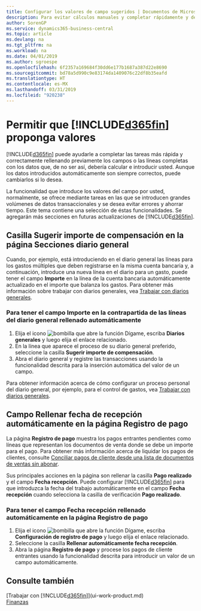 ```yaml
---
title: Configurar los valores de campo sugeridos | Documentos de Microsoft
description: Para evitar cálculos manuales y completar rápidamente y de forma precisa las tareas, puede configurar la entrada de datos automática de forma que Business Central rellene los campos seleccionados.
author: SorenGP
ms.service: dynamics365-business-central
ms.topic: article
ms.devlang: na
ms.tgt_pltfrm: na
ms.workload: na
ms.date: 04/01/2019
ms.author: sgroespe
ms.openlocfilehash: 6f2357a169684f30dd6e177b1687a387d22e8690
ms.sourcegitcommit: bd78a5d990c9e83174da1409076c22df8b35eafd
ms.translationtype: HT
ms.contentlocale: es-MX
ms.lasthandoff: 03/31/2019
ms.locfileid: "920238"
---
```

# <a name="letting-included365finincludesd365finmdmd-suggest-values"></a>Permitir que [!INCLUDE[d365fin](includes/d365fin_md.md)] proponga valores
[!INCLUDE[d365fin](includes/d365fin_md.md)] puede ayudarle a completar las tareas más rápida y correctamente rellenando previamente los campos o las líneas completas con los datos que, de no ser así, debería calcular e introducir usted. Aunque los datos introducidos automáticamente son siempre correctos, puede cambiarlos si lo desea.

La funcionalidad que introduce los valores del campo por usted, normalmente, se ofrece mediante tareas en las que se introducen grandes volúmenes de datos transaccionales y se desea evitar errores y ahorrar tiempo. Este tema contiene una selección de éstas funcionalidades. Se agregarán más secciones en futuras actualizaciones de [!INCLUDE[d365fin](includes/d365fin_md.md)].

## <a name="the-suggest-balancing-amount-check-box-on-the-general-journal-batches-page"></a>Casilla **Sugerir importe de compensación** en la página **Secciones diario general**
Cuando, por ejemplo, está introduciendo en el diario general las líneas para los gastos múltiples que deben registrarse en la misma cuenta bancaria y, a continuación, introduce una nueva línea en el diario para un gasto, puede tener el campo **Importe** en la línea de la cuenta bancaria automáticamente actualizado en el importe que balanza los gastos. Para obtener más información sobre trabajar con diarios generales, vea [Trabajar con diarios generales](ui-work-general-journals.md).

### <a name="to-have-the-amount-field-on-balancing-general-journal-lines-filled-automatically"></a>Para tener el campo **Importe** en la contrapartida de las líneas del diario general rellenado automáticamente
1. Elija el icono ![bombilla que abre la función Dígame](media/ui-search/search_small.png "Dígame que desea hacer"), escriba **Diarios generales** y luego elija el enlace relacionado.
2. En la línea que aparece el proceso de su diario general preferido, seleccione la casilla **Sugerir importe de compensación**.
3. Abra el diario general y registre las transacciones usando la funcionalidad descrita para la inserción automática del valor de un campo.       

Para obtener información acerca de cómo configurar un proceso personal del diario general, por ejemplo, para el control de gastos, vea [Trabajar con diarios generales](ui-work-general-journals.md).

## <a name="the-automatically-fill-date-received-field-on-the-payment-registration-page"></a>Campo **Rellenar fecha de recepción automáticamente** en la página **Registro de pago**
La página **Registro de pago** muestra los pagos entrantes pendientes como líneas que representan los documentos de venta donde se debe un importe para el pago. Para obtener más información acerca de liquidar los pagos de clientes, consulte [Conciliar pagos de cliente desde una lista de documentos de ventas sin abonar](receivables-how-reconcile-customer-payments-list-unpaid-sales-documents.md).

Sus principales acciones en la página son rellenar la casilla **Pago realizado** y el campo **Fecha recepción**. Puede configurar [!INCLUDE[d365fin](includes/d365fin_md.md)] para que introduzca la fecha del trabajo automáticamente en el campo **Fecha recepción** cuando selecciona la casilla de verificación **Pago realizado**.

### <a name="to-have-the-date-received-field-on-the-payment-registration-page-filled-automatically"></a>Para tener el campo **Fecha recepción** rellenado automáticamente en la página **Registro de pago**
1. Elija el icono ![bombilla que abre la función Dígame](media/ui-search/search_small.png "Dígame que desea hacer"), escriba **Configuración de registro de pago** y luego elija el enlace relacionado.
2. Seleccione la casilla **Rellenar automáticamente fecha recepción**.
3. Abra la página **Registro de pago** y procese los pagos de cliente entrantes usando la funcionalidad descrita para introducir un valor de un campo automáticamente.

## <a name="see-also"></a>Consulte también
[Trabajar con [!INCLUDE[d365fin](includes/d365fin_md.md)]](ui-work-product.md)  
[Finanzas](finance.md)
